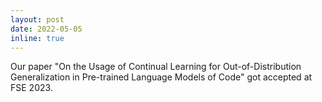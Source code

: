 ```yaml
---
layout: post
date: 2022-05-05
inline: true
---
```


Our paper "On the Usage of Continual Learning for Out-of-Distribution Generalization in Pre-trained Language Models of Code" got accepted at FSE 2023.